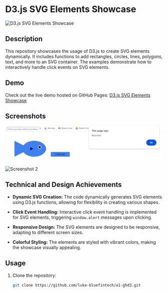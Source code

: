 # D3.js SVG Elements Showcase

![D3.js SVG Elements Showcase](screenshots/screenshot.png)

## Description

This repository showcases the usage of D3.js to create SVG elements dynamically. It includes functions to add rectangles, circles, lines, polygons, text, and more to an SVG container. The examples demonstrate how to interactively handle click events on SVG elements.

## Demo

Check out the live demo hosted on GitHub Pages: [D3.js SVG Elements Showcase](https://luke-bluefintech.github.io/a1-ghd3)

## Screenshots

![Screenshot 1](screenshots/screenshot1.png)

![Screenshot 2](screenshots/screenshot2.png)

## Technical and Design Achievements

- **Dynamic SVG Creation:** The code dynamically generates SVG elements using D3.js functions, allowing for flexibility in creating various shapes.
  
- **Click Event Handling:** Interactive click event handling is implemented for SVG elements, triggering `window.alert` messages upon clicking.

- **Responsive Design:** The SVG elements are designed to be responsive, adapting to different screen sizes.

- **Colorful Styling:** The elements are styled with vibrant colors, making the showcase visually appealing.

## Usage

1. Clone the repository:

   ```bash
   git clone https://github.com/luke-bluefintech/a1-ghd3.git
